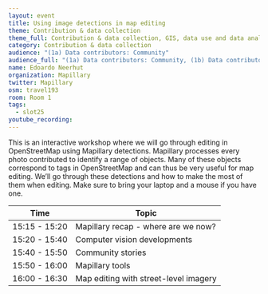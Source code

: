 ```yaml
---
layout: event
title: Using image detections in map editing
theme: Contribution & data collection
theme_full: Contribution & data collection, GIS, data use and data analysis, Other
category: Contribution & data collection
audience: "(1a) Data contributors: Community"
audience_full: "(1a) Data contributors: Community, (1b) Data contributors: Public administration (open data, data feedback...), (1c) Data contributors: Companies (data feedback, driven by need of data...), (2a) Data users: Commercial, (2b) Data users: Non-profit and public service, (2c) Data users: Personal"
name: Edoardo Neerhut
organization: Mapillary
twitter: Mapillary
osm: travel193
room: Room 1
tags:
  - slot25
youtube_recording:
---
```

This is an interactive workshop where we will go through editing in OpenStreetMap using Mapillary detections. Mapillary processes every photo contributed to identify a range of objects. Many of these objects correspond to tags in OpenStreetMap and can thus be very useful for map editing. We’ll go through these detections and how to make the most of them when editing. Make sure to bring your laptop and a mouse if you have one.

| Time          | Topic                                 |
|---------------|---------------------------------------|
| 15:15 - 15:20 | Mapillary recap - where are we now?   |
| 15:20 - 15:40 | Computer vision developments          |
| 15:40 - 15:50 | Community stories                     |
| 15:50 - 16:00 | Mapillary tools                       |
| 16:00 - 16:30 | Map editing with street-level imagery |
